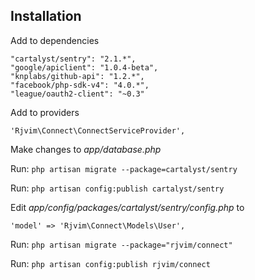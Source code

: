 ## Installation

Add to dependencies

	"cartalyst/sentry": "2.1.*",
	"google/apiclient": "1.0.4-beta",
	"knplabs/github-api": "1.2.*",
	"facebook/php-sdk-v4": "4.0.*",
	"league/oauth2-client": "~0.3"



Add to providers

	'Rjvim\Connect\ConnectServiceProvider',


Make changes to *app/database.php*

Run: `php artisan migrate --package=cartalyst/sentry`

Run: `php artisan config:publish cartalyst/sentry`

Edit *app/config/packages/cartalyst/sentry/config.php* to

	'model' => 'Rjvim\Connect\Models\User',

Run: `php artisan migrate --package="rjvim/connect"`

Run: `php artisan config:publish rjvim/connect`
